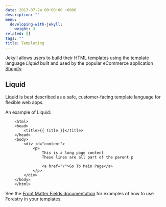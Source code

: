 ```yaml
---
date: 2013-07-24 00:00:00 +0000
description: ""
menu:
  developing-with-jekyll:
    weight: 3
related: []
tags: ""
title: Templating
---
```


Jekyll allows users to build their HTML templates using the template language *Liquid* built and used by the popular eCommerce application [Shopify][1].

## Liquid
Liquid is best described as a safe, customer-facing template language for flexible web apps.

An example of Liquid:
```
	<html>
	<head>
	    <title>{{ title }}</title>
	</head>
	<body>
	    <div id="content">
	        <p>
	            This is a long page content
	            These lines are all part of the parent p
	
	            <a href="/">Go To Main Page</a>
	        </p>
	    </div>
	</body>
	</html>
```

See the [Front Matter Fields documentation][2] for examples of how to use Forestry in your templates.

[1]:	https://shopify.com
[2]: /docs/site-configuration/front-matter-templates#field-types
